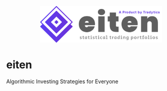 <p align="center">
  <img width="325" src="figures/normal-512x512.png">
</p>

# eiten
Algorithmic Investing Strategies for Everyone
